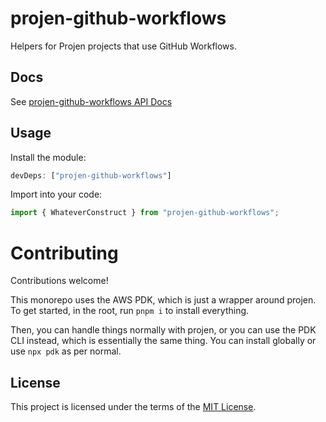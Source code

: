 # projen-github-workflows

Helpers for Projen projects that use GitHub Workflows.

## Docs

See [projen-github-workflows API Docs](docs/modules.md)

## Usage

Install the module:

```typescript
devDeps: ["projen-github-workflows"]
```

Import into your code:

```typescript
import { WhateverConstruct } from "projen-github-workflows";
```

# Contributing

Contributions welcome!

This monorepo uses the AWS PDK, which is just a wrapper around projen. To get started, in the root, run `pnpm i` to install everything.

Then, you can handle things normally with projen, or you can use the PDK CLI instead, which is essentially the same thing. You can install globally or use `npx pdk` as per normal.

## License

This project is licensed under the terms of the [MIT License](LICENSE.md).